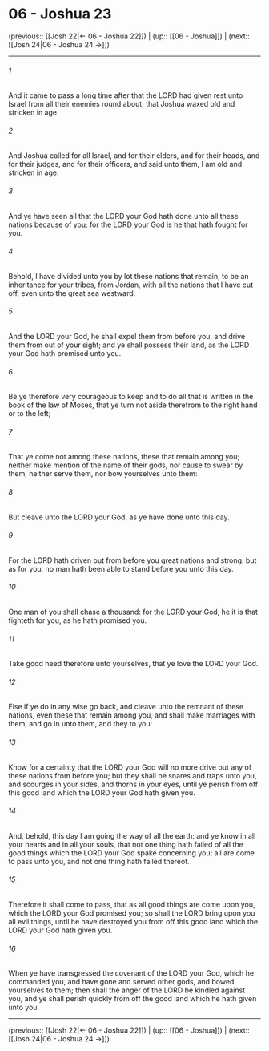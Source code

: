 # 06 - Joshua 23

(previous:: [[Josh 22|← 06 - Joshua 22]]) | (up:: [[06 - Joshua]]) | (next:: [[Josh 24|06 - Joshua 24 →]])

***


###### 1 
And it came to pass a long time after that the LORD had given rest unto Israel from all their enemies round about, that Joshua waxed old and stricken in age. 

###### 2 
And Joshua called for all Israel, and for their elders, and for their heads, and for their judges, and for their officers, and said unto them, I am old and stricken in age: 

###### 3 
And ye have seen all that the LORD your God hath done unto all these nations because of you; for the LORD your God is he that hath fought for you. 

###### 4 
Behold, I have divided unto you by lot these nations that remain, to be an inheritance for your tribes, from Jordan, with all the nations that I have cut off, even unto the great sea westward. 

###### 5 
And the LORD your God, he shall expel them from before you, and drive them from out of your sight; and ye shall possess their land, as the LORD your God hath promised unto you. 

###### 6 
Be ye therefore very courageous to keep and to do all that is written in the book of the law of Moses, that ye turn not aside therefrom to the right hand or to the left; 

###### 7 
That ye come not among these nations, these that remain among you; neither make mention of the name of their gods, nor cause to swear by them, neither serve them, nor bow yourselves unto them: 

###### 8 
But cleave unto the LORD your God, as ye have done unto this day. 

###### 9 
For the LORD hath driven out from before you great nations and strong: but as for you, no man hath been able to stand before you unto this day. 

###### 10 
One man of you shall chase a thousand: for the LORD your God, he it is that fighteth for you, as he hath promised you. 

###### 11 
Take good heed therefore unto yourselves, that ye love the LORD your God. 

###### 12 
Else if ye do in any wise go back, and cleave unto the remnant of these nations, even these that remain among you, and shall make marriages with them, and go in unto them, and they to you: 

###### 13 
Know for a certainty that the LORD your God will no more drive out any of these nations from before you; but they shall be snares and traps unto you, and scourges in your sides, and thorns in your eyes, until ye perish from off this good land which the LORD your God hath given you. 

###### 14 
And, behold, this day I am going the way of all the earth: and ye know in all your hearts and in all your souls, that not one thing hath failed of all the good things which the LORD your God spake concerning you; all are come to pass unto you, and not one thing hath failed thereof. 

###### 15 
Therefore it shall come to pass, that as all good things are come upon you, which the LORD your God promised you; so shall the LORD bring upon you all evil things, until he have destroyed you from off this good land which the LORD your God hath given you. 

###### 16 
When ye have transgressed the covenant of the LORD your God, which he commanded you, and have gone and served other gods, and bowed yourselves to them; then shall the anger of the LORD be kindled against you, and ye shall perish quickly from off the good land which he hath given unto you.

***

(previous:: [[Josh 22|← 06 - Joshua 22]]) | (up:: [[06 - Joshua]]) | (next:: [[Josh 24|06 - Joshua 24 →]])

